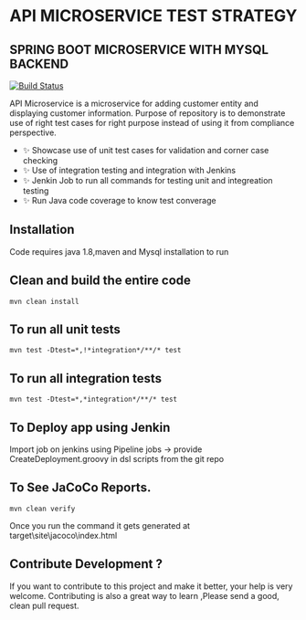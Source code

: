 # API MICROSERVICE TEST STRATEGY
## SPRING BOOT MICROSERVICE WITH MYSQL BACKEND

[![Build Status](https://travis-ci.org/joemccann/dillinger.svg?branch=master)](https://travis-ci.org/joemccann/dillinger)

API Microservice is a microservice for adding customer entity and displaying customer information.
Purpose of repository is to demonstrate use of right test cases for right purpose instead of using it from compliance perspective. 
- ✨ Showcase use of unit test cases for validation and corner case checking
- ✨ Use of integration testing and integration with Jenkins
- ✨ Jenkin Job to run all  commands for testing unit and integreation testing 
- ✨ Run  Java code coverage to know test converage 


## Installation

Code requires java 1.8,maven  and Mysql installation to run

## Clean and build the entire code

```
mvn clean install
```

## To run all unit tests
```
mvn test -Dtest=*,!*integration*/**/* test
```

## To run all integration tests
```
mvn test -Dtest=*,*integration*/**/* test
```
## To Deploy app using Jenkin
Import job on jenkins using Pipeline jobs -> provide CreateDeployment.groovy in dsl scripts from the git repo

## To See JaCoCo Reports. 
```
mvn clean verify
```
Once you run the command it gets generated at  target\site\jacoco\index.html

## Contribute Development ?

If you want to contribute to this project and make it better, your help is very welcome. Contributing is also a great way to learn ,Please send a good, clean pull request.
